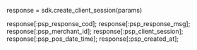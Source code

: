 response = sdk.create_client_session(params)

response[:psp_response_cod];
response[:psp_response_msg];
response[:psp_merchant_id];
response[:psp_client_session];
response[:psp_pos_date_time];
response[:psp_created_at];
